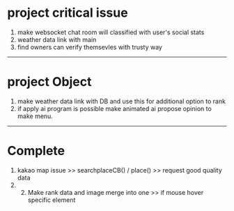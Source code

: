 # project critical issue

1. make websocket chat room will classified with user's social stats
2. weather data link with main
3. find owners can verify themsevles with trusty way

---

# project Object 

1. make weather data link with DB and use this for additional option to rank
2. if apply ai program is possible make animated ai propose opinion to make menu. 

---

# Complete
1. kakao map issue >> searchplaceCB() / place() >> request good quality data
2. 2. Make rank data and image merge into one >> if mouse hover specific element 
